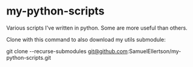 # my-python-scripts
Various scripts I've written in python. Some are more useful than others.

Clone with this command to also download my utils submodule:

  git clone --recurse-submodules git@github.com:SamuelEllertson/my-python-scripts.git
